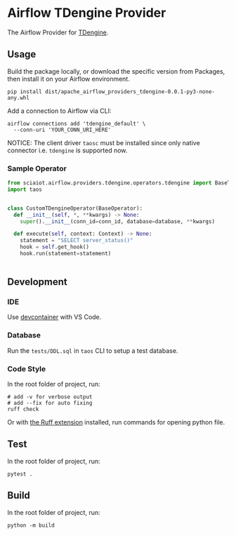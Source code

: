 
# Airflow TDengine Provider

The Airflow Provider for [TDengine](https://github.com/taosdata/TDengine).

## Usage

Build the package locally, or download the specific version from Packages, then install it on your Airflow environment.

```shell
pip install dist/apache_airflow_providers_tdengine-0.0.1-py3-none-any.whl
```

Add a connection to Airflow via CLI:

```shell
airflow connections add 'tdengine_default' \
  --conn-uri 'YOUR_CONN_URI_HERE'
```

NOTICE: The client driver `taosc` must be installed since only native connector i.e. `tdengine` is supported now.

### Sample Operator

```python
from sciaiot.airflow.providers.tdengine.operators.tdengine import BaseTDengineOperator
import taos


class CustomTDengineOperator(BaseOperator):
  def __init__(self, *, **kwargs) -> None:
    super().__init__(conn_id=conn_id, database=database, **kwargs)

  def execute(self, context: Context) -> None:
    statement = "SELECT server_status()"
    hook = self.get_hook()
    hook.run(statement=statement)
  
```

## Development

### IDE

Use [devcontainer](https://code.visualstudio.com/docs/devcontainers/containers) with VS Code.

### Database

Run the `tests/DDL.sql` in `taos` CLI to setup a test database.

### Code Style

In the root folder of project, run:

```shell
# add -v for verbose output
# add --fix for auto fixing
ruff check 
```

Or with [the Ruff extension](https://marketplace.visualstudio.com/items?itemName=charliermarsh.ruff) installed, run commands for opening python file.

## Test

In the root folder of project, run:

```shell
pytest .
```

## Build

In the root folder of project, run:

```shell
python -m build
```
